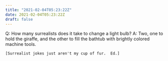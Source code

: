 ```yaml
---
title: "2021-02-04T05:23:22Z"
date: 2021-02-04T05:23:22Z
draft: false
---
```


Q:	How many surrealists does it take to change a light bulb?
A:	Two, one to hold the giraffe, and the other to fill the bathtub
	with brightly colored machine tools.

	[Surrealist jokes just aren't my cup of fur.  Ed.]

